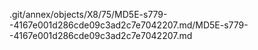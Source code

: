 .git/annex/objects/X8/75/MD5E-s779--4167e001d286cde09c3ad2c7e7042207.md/MD5E-s779--4167e001d286cde09c3ad2c7e7042207.md